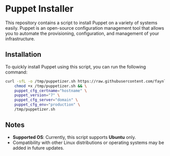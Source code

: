 # Puppet Installer

This repository contains a script to install Puppet on a variety of systems easily. Puppet is an open-source configuration management tool that allows you to automate the provisioning, configuration, and management of your infrastructure.

## Installation

To quickly install Puppet using this script, you can run the following command:

```bash
curl -sfL -o /tmp/puppetizer.sh https://raw.githubusercontent.com/faynlab/puppet-installer/refs/heads/master/puppetizer && \
    chmod +x /tmp/puppetizer.sh && \
    puppet_cfg_certname="hostname" \
    puppet_version="7" \
    puppet_cfg_server="domain" \
    puppet_cfg_env="production" \
    /tmp/puppetizer.sh
```

## Notes
- **Supported OS**: Currently, this script supports **Ubuntu** only.
- Compatibility with other Linux distributions or operating systems may be added in future updates.
